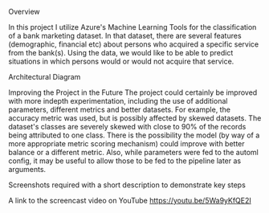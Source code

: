 
Overview 

In this project I utilize Azure's Machine Learning Tools for the classification of a bank marketing dataset. In that dataset, there are several features (demographic, financial etc) about persons who acquired a specific service from the bank(s). Using the data, we would like to be able to predict situations in which persons would or would not acquire that service. 

Architectural Diagram

Improving the Project in the Future
The project could certainly be improved with more indepth experimentation, including the use of additional parameters, different metrics and better datasets. For example, the accuracy metric was used, but is possibly affected by skewed datasets. The dataset's classes are severely skewed with close to 90% of the records being attributed to one class. There is the possibility the model (by way of a more appropriate metric scoring mechanism) could improve with better balance or a different metric. Also, while parameters were fed to the automl config, it may be useful to allow those to be fed to the pipeline later as arguments.

Screenshots required with a short description to demonstrate key steps

A link to the screencast video on YouTube
https://youtu.be/5Wa9yKfQE2I